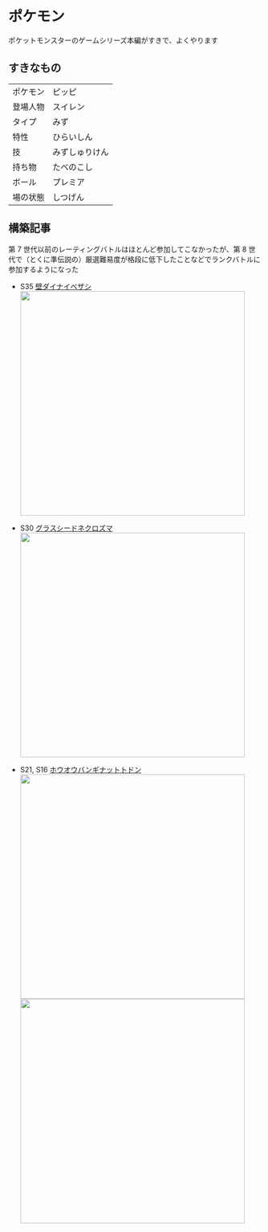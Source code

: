 # ポケモン

ポケットモンスターのゲームシリーズ本編がすきで、よくやります

## すきなもの

|          |            |
|----------|------------|
| ポケモン | ピッピ     |
| 登場人物 | スイレン   |
| タイプ   | みず       |
| 特性     | ひらいしん |
| 技       | みずしゅりけん |
| 持ち物   | たべのこし |
| ボール   | プレミア   |
| 場の状態 | しつげん   |

## 構築記事

第 7 世代以前のレーティングバトルはほとんど参加してこなかったが、第 8 世代で（とくに準伝説の）厳選難易度が格段に低下したことなどでランクバトルに参加するようになった

- S35 [壁ダイナイベザシ](https://gist.github.com/xl1/bc6115d9943b73b996558767933d4035)
  <img width="447" src="https://img.xl1.dev/images/eadaf8aa-f994-4bb8-b579-39c48accf11b">

- S30 [グラスシードネクロズマ](https://gist.github.com/xl1/4c03e20e8dbf715e085e5972344474e1)
  <img width="447" src="https://img.xl1.dev/images/dc6645d8-0434-4a67-a266-2310ce7984f7">

- S21, S16 [ホウオウバンギナットトドン](https://gist.github.com/xl1/cf35873ff3242020be9b4deabd8b93ea)
  <img width="447" src="https://img.xl1.dev/images/2f175426-15e8-4404-a71b-d98d9267a168">
  <img width="447" src="https://img.xl1.dev/images/af4b27ea-42c7-4be3-9c37-cf54a77f69e2">
